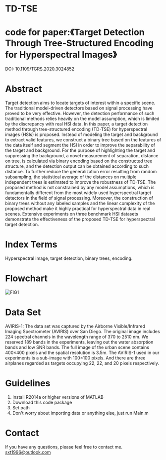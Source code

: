 # TD-TSE
# code for paper:《Target Detection Through Tree-Structured Encoding for Hyperspectral Images》
DOI: 10.1109/TGRS.2020.3024852
# Abstract
Target detection aims to locate targets of interest within a specific scene. The traditional model-driven detectors based on signal processing have proved to be very effective. However, the detection performance of such traditional methods relies heavily on the model assumption, which is limited by the discrepancy with real HSI data. In this paper, a target detection method through tree-structured encoding (TD-TSE) for hyperspectral images (HSIs) is proposed. Instead of modeling the target and background to extract valid features, we construct a binary tree based on the features of the data itself and segment the HSI in order to improve the separability of the target and background. For the purpose of highlighting the target and suppressing the background, a novel measurement of separation, distance on tree, is calculated via binary encoding based on the constructed tree structure, and the detection output can be obtained according to such distance. To further reduce the generalization error resulting from random subsampling, the statistical average of the distances on multiple independent trees is estimated to improve the robustness of TD-TSE. The proposed method is not constrained by any model assumptions, which is fundamentally different from the most widely used hyperspectral target detectors in the field of signal processing. Moreover, the construction of binary trees without any labeled samples and the linear complexity of the proposed method make it highly practical for hyperspectral data in real scenes. Extensive experiments on three benchmark HSI datasets demonstrate the effectiveness of the proposed TD-TSE for hyperspectral target detection.
# Index Terms
Hyperspectral image, target detection, binary trees, encoding.
# Flowchart
![FIG1](https://github.com/sxt1996/TD-TSE/assets/55687887/85580f55-0842-4473-90e1-b82cc51d4921)
# Data Set
AVIRIS-1: The data set was captured by the Airborne Visible/Infrared Imaging Spectrometer (AVIRIS) over San Diego. The original image includes 224 spectral channels in the wavelength range of  370 to 2510 nm. We reserved 189 bands in the experiments, leaving out the water absorption bands and low SNR bands. The full image of the urban scene contains 400×400 pixels and the spatial resolution is 3.5m. The AVIRIS-1 used in our experiments is a sub-image with 100×100 pixels. And there are three airplanes regarded as targets occupying 22, 22, and 20 pixels respectively.
# Guidelines
1. Install R2014a or higher versions of MATLAB
2. Download this code package
3. Set path
4. Don't worry about importing data or anything else, just run Main.m
# Contact
If you have any questions, please feel free to contact me.
sxt1996@outlook.com
